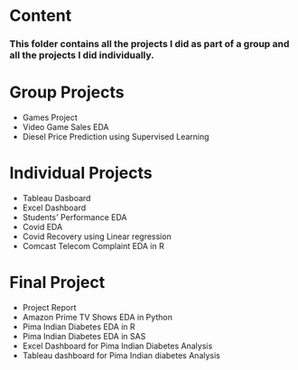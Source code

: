 # Content
### This folder contains all the projects I did as part of a group and all the projects I did individually.
# Group Projects
* Games Project
* Video Game Sales EDA
* Diesel Price Prediction using Supervised Learning
# Individual Projects
* Tableau Dasboard
* Excel Dashboard
* Students' Performance EDA
* Covid EDA
* Covid Recovery using Linear regression
* Comcast Telecom Complaint EDA in R
# Final Project
* Project Report
* Amazon Prime TV Shows EDA in Python
* Pima Indian Diabetes EDA in R
* Pima Indian Diabetes EDA in SAS
* Excel Dashboard for Pima Indian Diabetes Analysis
* Tableau dashboard for Pima Indian diabetes Analysis



